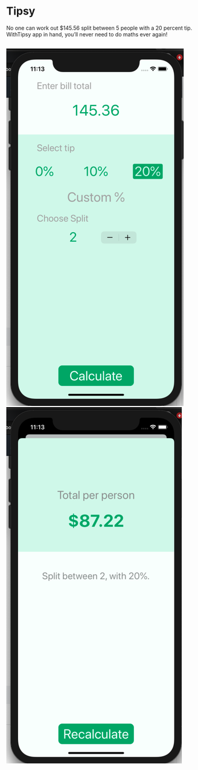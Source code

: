 # Tipsy
No one can work out $145.56 split between 5 people with a 20 percent tip. WithTipsy app in hand, you’ll never need to do maths ever again!


##
![sample image](https://github.com/nguyenvu2589/ios-tutorial/blob/master/Tipsy-iOS13/screen_shot_1.png)
![sample image](https://github.com/nguyenvu2589/ios-tutorial/blob/master/Tipsy-iOS13/screen_shot_2.png)
